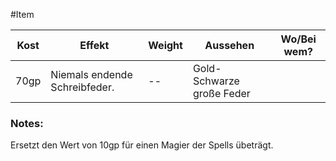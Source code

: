#Item

| Kost | Effekt                        | Weight | Aussehen                  | Wo/Bei wem? |
| ---- | ----------------------------- | ------ | ------------------------- | ----------- |
| 70gp | Niemals endende Schreibfeder. | --     | Gold-Schwarze große Feder |             |
### Notes:
Ersetzt den Wert von 10gp für einen Magier der Spells übeträgt.
